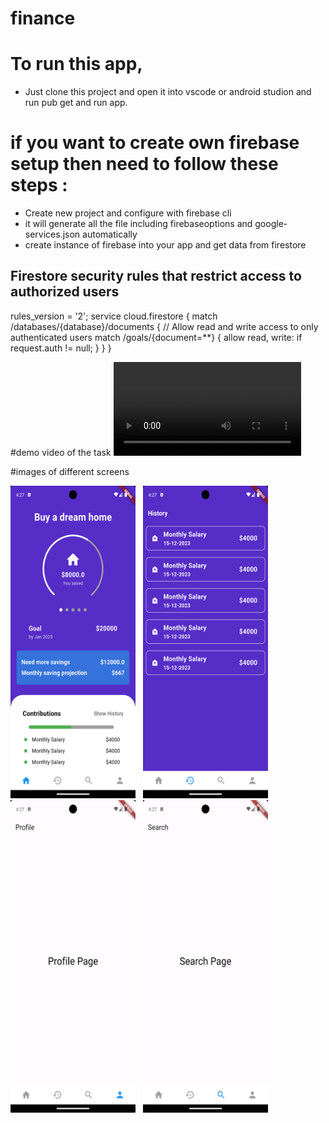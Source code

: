 # finance
# To run this app, 
- Just clone this project and open it into vscode or android studion and run pub get and run app.

# if you want to create own firebase setup then need to follow these steps : 
- Create new project and configure with firebase cli
- it will generate all the file including firebaseoptions and google-services.json automatically
 - create instance of firebase into your app and get data from firestore 

## Firestore security rules that restrict access to authorized users
rules_version = '2';
service cloud.firestore {
  match /databases/{database}/documents {
    // Allow read and write access to only authenticated users
    match /goals/{document=**} {
      allow read, write: if request.auth != null;
    }
  }
}


#demo video of the task
![Video Demo](https://github.com/Shonu72/dhiwise_assignment/blob/main/lib/Images/dhiwise_task.mp4)

#images of different screens

<p align="left">
  <img src="https://github.com/Shonu72/dhiwise_assignment/blob/main/lib/Images/homepage.png"  width="200" height="500" />
  &nbsp 
  <img src="https://github.com/Shonu72/dhiwise_assignment/blob/main/lib/Images/history.png"   width="200" height="500" />
    &nbsp 
  <img src="https://github.com/Shonu72/dhiwise_assignment/blob/main/lib/Images/profile.png"   width="200" height="500" />
    &nbsp 
  <img src="https://github.com/Shonu72/dhiwise_assignment/blob/main/lib/Images/search.png"   width="200" height="500" />



